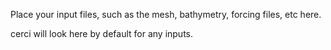 Place your input files, such as the mesh, bathymetry, forcing files, etc
here.

cerci will look here by default for any inputs.
